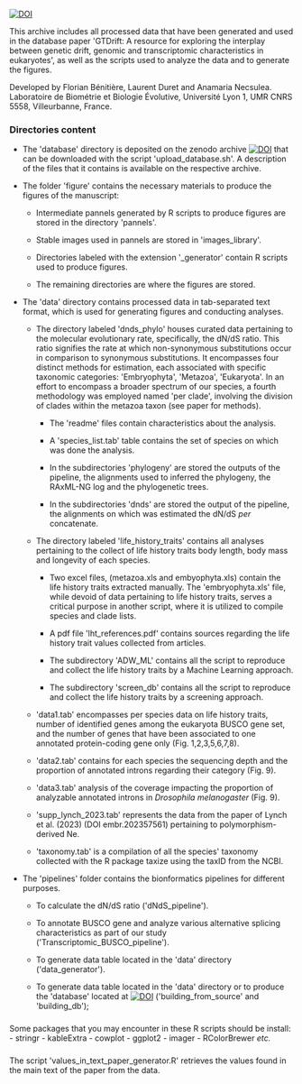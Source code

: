 [![DOI](https://zenodo.org/badge/685027688.svg)](https://zenodo.org/doi/10.5281/zenodo.10022493)

This archive includes all processed data that have been generated and used in the database paper 'GTDrift: A resource for exploring the interplay between genetic drift, genomic and transcriptomic characteristics in eukaryotes', as well as the scripts used to analyze the data and to generate the figures.

Developed by Florian Bénitière, Laurent Duret and Anamaria Necsulea. Laboratoire de Biométrie et Biologie Évolutive, Université Lyon 1, UMR CNRS 5558, Villeurbanne, France.

### Directories content

-   The 'database' directory is deposited on the zenodo archive [![DOI](https://zenodo.org/badge/DOI/10.5281/zenodo.10529523.svg)](https://doi.org/10.5281/zenodo.10529523) that can be downloaded with the script 'upload_database.sh'. A description of the files that it contains is available on the respective archive.

-   The folder 'figure' contains the necessary materials to produce the figures of the manuscript:

    -   Intermediate pannels generated by R scripts to produce figures are stored in the directory 'pannels'.

    -   Stable images used in pannels are stored in 'images_library'.

    -   Directories labeled with the extension '\_generator' contain R scripts used to produce figures.

    -   The remaining directories are where the figures are stored.

-   The 'data' directory contains processed data in tab-separated text format, which is used for generating figures and conducting analyses.

    -   The directory labeled 'dnds_phylo' houses curated data pertaining to the molecular evolutionary rate, specifically, the dN/dS ratio. This ratio signifies the rate at which non-synonymous substitutions occur in comparison to synonymous substitutions. It encompasses four distinct methods for estimation, each associated with specific taxonomic categories: 'Embryophyta', 'Metazoa', 'Eukaryota'. In an effort to encompass a broader spectrum of our species, a fourth methodology was employed named 'per clade', involving the division of clades within the metazoa taxon (see paper for methods).

        -   The 'readme' files contain characteristics about the analysis.

        -   A 'species_list.tab' table contains the set of species on which was done the analysis.

        -   In the subdirectories 'phylogeny' are stored the outputs of the pipeline, the alignments used to inferred the phylogeny, the RAxML-NG log and the phylogenetic trees.

        -   In the subdirectories 'dnds' are stored the output of the pipeline, the alignments on which was estimated the dN/dS *per* concatenate.

    -   The directory labeled 'life_history_traits' contains all analyses pertaining to the collect of life history traits body length, body mass and longevity of each species.

        -   Two excel files, (metazoa.xls and embyophyta.xls) contain the life history traits extracted manually. The 'embryophyta.xls' file, while devoid of data pertaining to life history traits, serves a critical purpose in another script, where it is utilized to compile species and clade lists.

        -   A pdf file 'lht_references.pdf' contains sources regarding the life history trait values collected from articles.

        -   The subdirectory 'ADW_ML' contains all the script to reproduce and collect the life history traits by a Machine Learning approach.

        -   The subdirectory 'screen_db' contains all the script to reproduce and collect the life history traits by a screening approach.

    -   'data1.tab' encompasses per species data on life history traits, number of identified genes among the eukaryota BUSCO gene set, and the number of genes that have been associated to one annotated protein-coding gene only (Fig. 1,2,3,5,6,7,8).

    -   'data2.tab' contains for each species the sequencing depth and the proportion of annotated introns regarding their category (Fig. 9).

    -   'data3.tab' analysis of the coverage impacting the proportion of analyzable annotated introns in *Drosophila melanogaster* (Fig. 9).
    
    -   'supp_lynch_2023.tab' represents the data from the paper of Lynch et al. (2023) (DOI embr.202357561) pertaining to polymorphism-derived Ne.
    
    -   'taxonomy.tab' is a compilation of all the species' taxonomy collected with the R package taxize using the taxID from the NCBI.

-   The 'pipelines' folder contains the bionformatics pipelines for different purposes.

    -   To calculate the dN/dS ratio ('dNdS_pipeline').

    -   To annotate BUSCO gene and analyze various alternative splicing characteristics as part of our study ('Transcriptomic_BUSCO_pipeline').

    -   To generate data table located in the 'data' directory ('data_generator').

    -   To generate data table located in the 'data' directory or to produce the 'database' located at [![DOI](https://zenodo.org/badge/DOI/10.5281/zenodo.10529523.svg)](https://doi.org/10.5281/zenodo.10529523) ('building_from_source' and 'building_db');

### 

Some packages that you may encounter in these R scripts should be install: - stringr - kableExtra - cowplot - ggplot2 - imager - RColorBrewer *etc.*

### 

The script 'values_in_text_paper_generator.R' retrieves the values found in the main text of the paper from the data.
